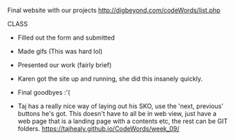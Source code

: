 Final website with our projects
http://digbeyond.com/codeWords/list.php

CLASS
- Filled out the form and submitted
- Made gifs (This was hard lol)
- Presented our work (fairly brief)
- Karen got the site up and running, she did this insanely quickly.
- Final goodbyes :'(

- Taj has a really nice way of laying out his SKO, use the 'next, previous' buttons he's got.
  This doesn't have to all be in web view, just have a web page that is a landing page with a contents etc, the rest can be GIT folders.
 https://tajhealy.github.io/CodeWords/week_09/
